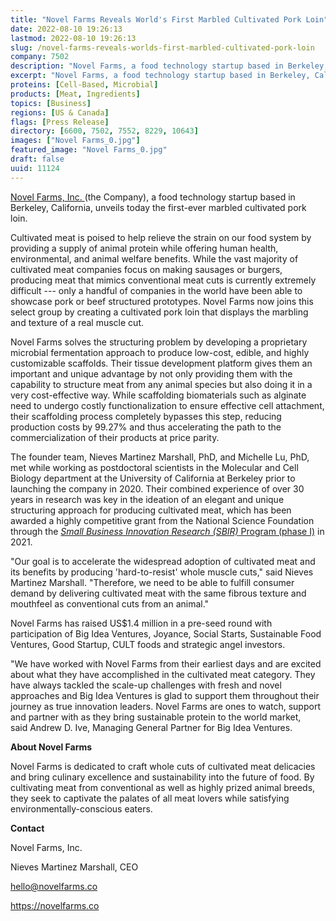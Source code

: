 ```yaml
---
title: "Novel Farms Reveals World's First Marbled Cultivated Pork Loin"
date: 2022-08-10 19:26:13
lastmod: 2022-08-10 19:26:13
slug: /novel-farms-reveals-worlds-first-marbled-cultivated-pork-loin
company: 7502
description: "Novel Farms, a food technology startup based in Berkeley, California, unveils today the first-ever marbled cultivated pork loin."
excerpt: "Novel Farms, a food technology startup based in Berkeley, California, unveils today the first-ever marbled cultivated pork loin."
proteins: [Cell-Based, Microbial]
products: [Meat, Ingredients]
topics: [Business]
regions: [US & Canada]
flags: [Press Release]
directory: [6600, 7502, 7552, 8229, 10643]
images: ["Novel Farms_0.jpg"]
featured_image: "Novel Farms_0.jpg"
draft: false
uuid: 11124
---
```

[Novel Farms, Inc. ](https://novelfarms.co/)(the Company), a food
technology startup based in Berkeley, California, unveils today the
first-ever marbled cultivated pork loin.

Cultivated meat is poised to help relieve the strain on our food system
by providing a supply of animal protein while offering human health,
environmental, and animal welfare benefits. While the vast majority of
cultivated meat companies focus on making sausages or burgers, producing
meat that mimics conventional meat cuts is currently extremely difficult
--- only a handful of companies in the world have been able to showcase
pork or beef structured prototypes. Novel Farms now joins this select
group by creating a cultivated pork loin that displays the marbling and
texture of a real muscle cut.

Novel Farms solves the structuring problem by developing a proprietary
microbial fermentation approach to produce low-cost, edible, and highly
customizable scaffolds. Their tissue development platform gives them an
important and unique advantage by not only providing them with the
capability to structure meat from any animal species but also doing it
in a very cost-effective way. While scaffolding biomaterials such as
alginate need to undergo costly functionalization to ensure effective
cell attachment, their scaffolding process completely bypasses this
step, reducing production costs by 99.27% and thus accelerating the path
to the commercialization of their products at price parity. 

The founder team, Nieves Martinez Marshall, PhD, and Michelle Lu, PhD,
met while working as postdoctoral scientists in the Molecular and Cell
Biology department at the University of California at Berkeley prior to
launching the company in 2020. Their combined experience of over 30
years in research was key in the ideation of an elegant and unique
structuring approach for producing cultivated meat, which has been
awarded a highly competitive grant from the National Science Foundation
through the [*Small Business Innovation Research (SBIR)* Program (phase
I)](https://www.sbir.gov/node/2083261) in 2021.

"Our goal is to accelerate the widespread adoption of cultivated meat
and its benefits by producing 'hard-to-resist' whole muscle cuts," said
Nieves Martinez Marshall. "Therefore, we need to be able to fulfill
consumer demand by delivering cultivated meat with the same fibrous
texture and mouthfeel as conventional cuts from an animal."

Novel Farms has raised US\$1.4 million in a pre-seed round with
participation of Big Idea Ventures, Joyance, Social Starts, Sustainable
Food Ventures, Good Startup, CULT foods and strategic angel investors.

\"We have worked with Novel Farms from their earliest days and are
excited about what they have accomplished in the cultivated meat
category. They have always tackled the scale-up challenges with fresh
and novel approaches and Big Idea Ventures is glad to support them
throughout their journey as true innovation leaders. Novel Farms are
ones to watch, support and partner with as they bring sustainable
protein to the world market, said Andrew D. Ive, Managing General
Partner for Big Idea Ventures.

**About Novel Farms**

Novel Farms is dedicated to craft whole cuts of cultivated meat
delicacies and bring culinary excellence and sustainability into the
future of food. By cultivating meat from conventional as well as highly
prized animal breeds, they seek to captivate the palates of all meat
lovers while satisfying environmentally-conscious eaters.

**Contact**

Novel Farms, Inc.

Nieves Martinez Marshall, CEO

<hello@novelfarms.co>

<https://novelfarms.co>
